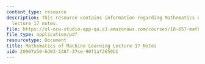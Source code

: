 ```yaml
---
content_type: resource
description: This resource contains information regarding Mathematics of machine learning
  lecture 17 notes.
file: https://ol-ocw-studio-app-qa.s3.amazonaws.com/courses/18-657-mathematics-of-machine-learning-fall-2015/20907a506d03148f37ce90f1af2659b1_MIT18_657F15_L17.pdf
file_type: application/pdf
resourcetype: Document
title: Mathematics of Machine Learning Lecture 17 Notes
uid: 20907a50-6d03-148f-37ce-90f1af2659b1
---
```

